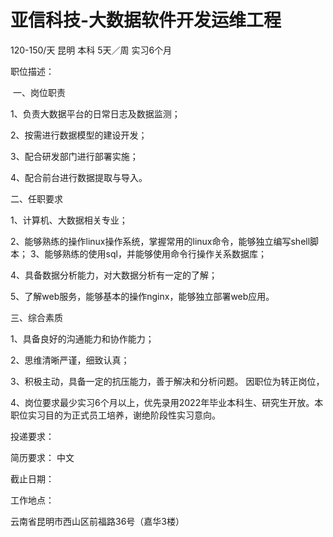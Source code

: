 # 亚信科技-大数据软件开发运维工程

120-150/天 昆明 本科 5天／周 实习6个月

职位描述：

​	一、岗位职责

 1、负责大数据平台的日常日志及数据监测； 

2、按需进行数据模型的建设开发；

3、配合研发部门进行部署实施；

4、配合前台进行数据提取与导入。

二、任职要求 

1、计算机、大数据相关专业；

 2、能够熟练的操作linux操作系统，掌握常用的linux命令，能够独立编写shell脚本； 3、能够熟练的使用sql，并能够使用命令行操作关系数据库；

 4、具备数据分析能力，对大数据分析有一定的了解；

 5、了解web服务，能够基本的操作nginx，能够独立部署web应用。 

三、综合素质 

1、具备良好的沟通能力和协作能力；

 2、思维清晰严谨，细致认真；

 3、积极主动，具备一定的抗压能力，善于解决和分析问题。 因职位为转正岗位，

 4、岗位要求最少实习6个月以上，优先录用2022年毕业本科生、研究生开放。本职位实习目的为正式员工培养，谢绝阶段性实习意向。 	

投递要求：

简历要求： 中文

截止日期：

工作地点：

云南省昆明市西山区前福路36号（嘉华3楼）